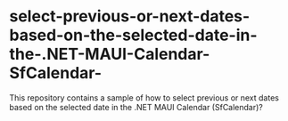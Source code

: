 # select-previous-or-next-dates-based-on-the-selected-date-in-the-.NET-MAUI-Calendar-SfCalendar-
This repository contains a sample of how to select previous or next dates based on the selected date in the .NET MAUI Calendar (SfCalendar)?
